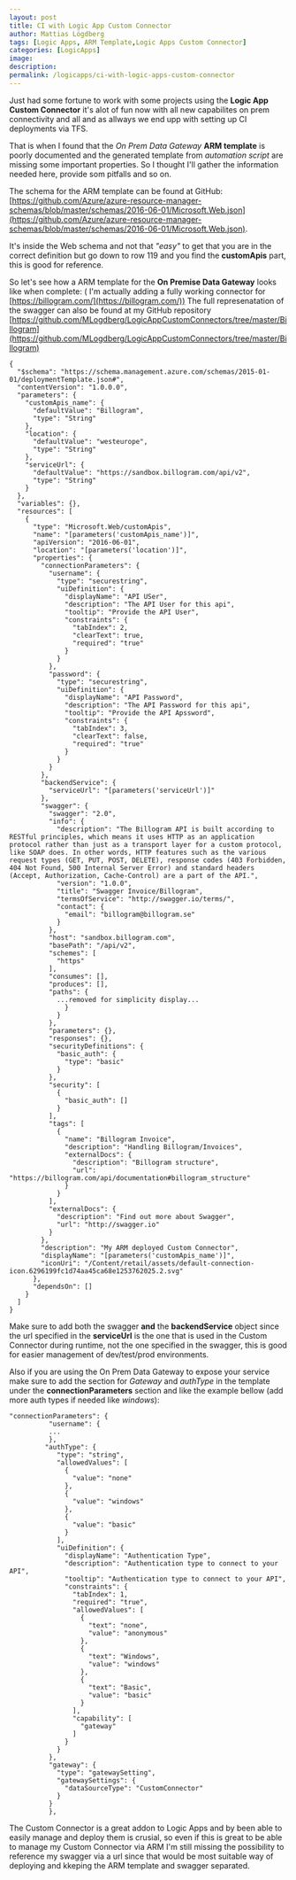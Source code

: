 ```yaml
---
layout: post
title: CI with Logic App Custom Connector
author: Mattias Lögdberg
tags: [Logic Apps, ARM Template,Logic Apps Custom Connector]
categories: [LogicApps]
image: 
description: 
permalink: /logicapps/ci-with-logic-apps-custom-connector
---
```


Just had some fortune to work with some projects using the **Logic App Custom Connector** it's alot of fun now with all new capabilites on prem connectivity and all and as allways we end upp with setting up CI deployments via TFS. 

That is when I found that the *On Prem Data Gateway* **ARM template** is poorly documented and the generated template from *automation script* are missing some important properties.
So I thought I'll gather the information needed here, provide som pitfalls and so on.

The schema for the ARM template can be found at GitHub: [https://github.com/Azure/azure-resource-manager-schemas/blob/master/schemas/2016-06-01/Microsoft.Web.json](https://github.com/Azure/azure-resource-manager-schemas/blob/master/schemas/2016-06-01/Microsoft.Web.json). 

It's inside the Web schema and not that *"easy"* to get that you are in the correct definition but go down to row 119  and you find the **customApis** part, this is good for reference. 


So  let's see how a ARM template for the **On Premise Data Gateway** looks like when complete: ( I'm actually adding a fully working connector for [https://billogram.com/](https://billogram.com/))
The full represenatation of the swagger can also be found at my GitHub repository [https://github.com/MLogdberg/LogicAppCustomConnectors/tree/master/Billogram](https://github.com/MLogdberg/LogicAppCustomConnectors/tree/master/Billogram)
```
{
  "$schema": "https://schema.management.azure.com/schemas/2015-01-01/deploymentTemplate.json#",
  "contentVersion": "1.0.0.0",
  "parameters": {
    "customApis_name": {
      "defaultValue": "Billogram",
      "type": "String"
    },
    "location": {
      "defaultValue": "westeurope",
      "type": "String"
    },
    "serviceUrl": {
      "defaultValue": "https://sandbox.billogram.com/api/v2",
      "type": "String"
    }
  },
  "variables": {},
  "resources": [
    {
      "type": "Microsoft.Web/customApis",
      "name": "[parameters('customApis_name')]",
      "apiVersion": "2016-06-01",
      "location": "[parameters('location')]",
      "properties": {
        "connectionParameters": {
          "username": {
            "type": "securestring",
            "uiDefinition": {
              "displayName": "API USer",
              "description": "The API User for this api",
              "tooltip": "Provide the API User",
              "constraints": {
                "tabIndex": 2,
                "clearText": true,
                "required": "true"
              }
            }
          },
          "password": {
            "type": "securestring",
            "uiDefinition": {
              "displayName": "API Password",
              "description": "The API Password for this api",
              "tooltip": "Provide the API Apssword",
              "constraints": {
                "tabIndex": 3,
                "clearText": false,
                "required": "true"
              }
            }
          }
        },
        "backendService": {
          "serviceUrl": "[parameters('serviceUrl')]"
        },
        "swagger": {
          "swagger": "2.0",
          "info": {
            "description": "The Billogram API is built according to RESTful principles, which means it uses HTTP as an application protocol rather than just as a transport layer for a custom protocol, like SOAP does. In other words, HTTP features such as the various request types (GET, PUT, POST, DELETE), response codes (403 Forbidden, 404 Not Found, 500 Internal Server Error) and standard headers (Accept, Authorization, Cache-Control) are a part of the API.",
            "version": "1.0.0",
            "title": "Swagger Invoice/Billogram",
            "termsOfService": "http://swagger.io/terms/",
            "contact": {
              "email": "billogram@billogram.se"
            }
          },
          "host": "sandbox.billogram.com",
          "basePath": "/api/v2",
          "schemes": [
            "https"
          ],
          "consumes": [],
          "produces": [],
          "paths": {
            ...removed for simplicity display...
              }
            }
          },
          "parameters": {},
          "responses": {},
          "securityDefinitions": {
            "basic_auth": {
              "type": "basic"
            }
          },
          "security": [
            {
              "basic_auth": []
            }
          ],
          "tags": [
            {
              "name": "Billogram Invoice",
              "description": "Handling Billogram/Invoices",
              "externalDocs": {
                "description": "Billogram structure",
                "url": "https://billogram.com/api/documentation#billogram_structure"
              }
            }
          ],
          "externalDocs": {
            "description": "Find out more about Swagger",
            "url": "http://swagger.io"
          }
        },
        "description": "My ARM deployed Custom Connector",
        "displayName": "[parameters('customApis_name')]",
        "iconUri": "/Content/retail/assets/default-connection-icon.6296199fc1d74aa45ca68e1253762025.2.svg"
      },
      "dependsOn": []
    }
  ]
}
```

Make sure to add both the swagger **and** the **backendService** object since the url specified in the **serviceUrl** is the one that is used in the Custom Connector during runtime, not the one specified in the swagger, this is good for easier management of dev/test/prod environments.

Also if you are using the On Prem Data Gateway to expose your service make sure to add the section for *Gateway* and *authType* in the template under the  **connectionParameters** section and like the example bellow (add more auth types if needed like *windows*): 

```
"connectionParameters": {
          "username": {
		  ...
          },
         "authType": {
            "type": "string",
            "allowedValues": [
              {
                "value": "none"
              },
              {
                "value": "windows"
              },
              {
                "value": "basic"
              }
            ],
            "uiDefinition": {
              "displayName": "Authentication Type",
              "description": "Authentication type to connect to your API",
              "tooltip": "Authentication type to connect to your API",
              "constraints": {
                "tabIndex": 1,
                "required": "true",
                "allowedValues": [
                  {
                    "text": "none",
                    "value": "anonymous"
                  },
                  {
                    "text": "Windows",
                    "value": "windows"
                  },
                  {
                    "text": "Basic",
                    "value": "basic"
                  }
                ],
                "capability": [
                  "gateway"
                ]
              }
            }
          },
          "gateway": {
            "type": "gatewaySetting",
            "gatewaySettings": {
              "dataSourceType": "CustomConnector"
            }
          }
          },
```

The Custom Connector is a great addon to Logic Apps and by been able to easily manage and deploy them is crusial, so even if this is great to be able to manage my Custom Connector via ARM I'm still missing the possibility to reference my swagger via a url since that would be most suitable way of deploying and kkeping the ARM template and swagger separated.
